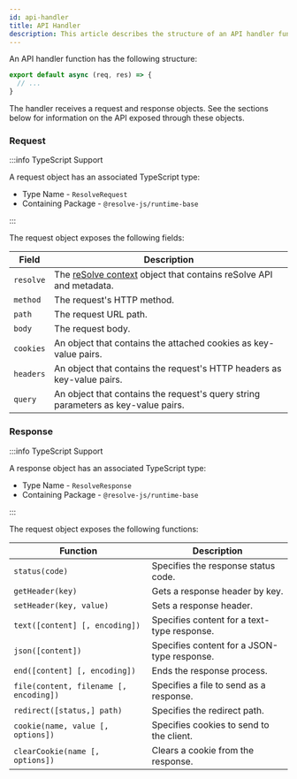 ```yaml
---
id: api-handler
title: API Handler
description: This article describes the structure of an API handler function and its arguments.
---
```


An API handler function has the following structure:

```js
export default async (req, res) => {
  // ...
}
```

The handler receives a request and response objects. See the sections below for information on the API exposed through these objects.

### Request

:::info TypeScript Support

A request object has an associated TypeScript type:

- Type Name - `ResolveRequest`
- Containing Package - `@resolve-js/runtime-base`

:::

The request object exposes the following fields:

| Field     | Description                                                                              |
| --------- | ---------------------------------------------------------------------------------------- |
| `resolve` | The [reSolve context](resolve-context.md) object that contains reSolve API and metadata. |
| `method`  | The request's HTTP method.                                                               |
| `path`    | The request URL path.                                                                    |
| `body`    | The request body.                                                                        |
| `cookies` | An object that contains the attached cookies as key-value pairs.                         |
| `headers` | An object that contains the request's HTTP headers as key-value pairs.                   |
| `query`   | An object that contains the request's query string parameters as key-value pairs.        |

### Response

:::info TypeScript Support

A response object has an associated TypeScript type:

- Type Name - `ResolveResponse`
- Containing Package - `@resolve-js/runtime-base`

:::

The request object exposes the following functions:

| Function                               | Description                                 |
| -------------------------------------- | ------------------------------------------- |
| `status(code)`                         | Specifies the response status code.         |
| `getHeader(key)`                       | Gets a response header by key.              |
| `setHeader(key, value)`                | Sets a response header.                     |
| `text([content] [, encoding])`         | Specifies content for a text-type response. |
| `json([content])`                      | Specifies content for a JSON-type response. |
| `end([content] [, encoding])`          | Ends the response process.                  |
| `file(content, filename [, encoding])` | Specifies a file to send as a response.     |
| `redirect([status,] path)`             | Specifies the redirect path.                |
| `cookie(name, value [, options])`      | Specifies cookies to send to the client.    |
| `clearCookie(name [, options])`        | Clears a cookie from the response.          |
